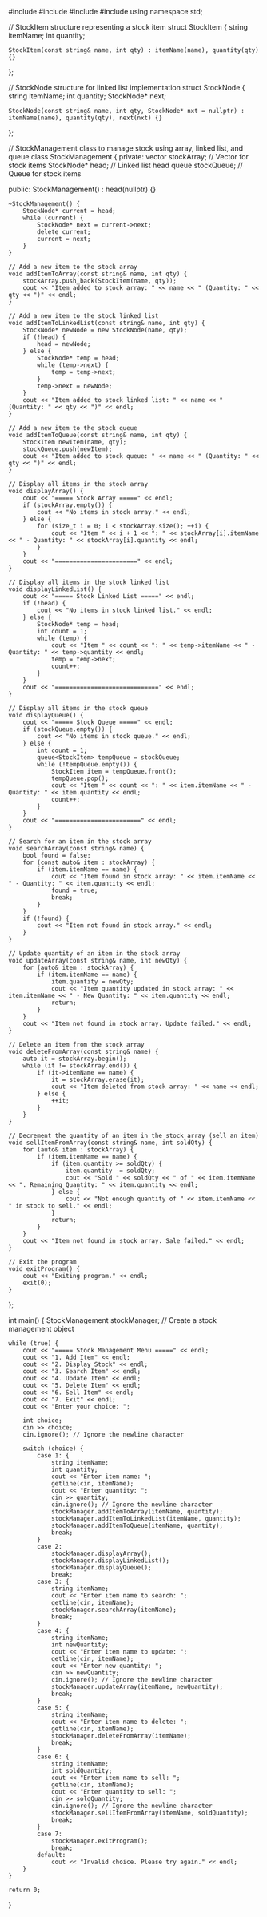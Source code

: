 #include <iostream>
#include <string>
#include <vector>
#include <queue>
using namespace std;

// StockItem structure representing a stock item
struct StockItem {
    string itemName;
    int quantity;

    StockItem(const string& name, int qty) : itemName(name), quantity(qty) {}
};

// StockNode structure for linked list implementation
struct StockNode {
    string itemName;
    int quantity;
    StockNode* next;

    StockNode(const string& name, int qty, StockNode* nxt = nullptr) : itemName(name), quantity(qty), next(nxt) {}
};

// StockManagement class to manage stock using array, linked list, and queue
class StockManagement {
private:
    vector<StockItem> stockArray; // Vector for stock items
    StockNode* head; // Linked list head
    queue<StockItem> stockQueue; // Queue for stock items

public:
    StockManagement() : head(nullptr) {}

    ~StockManagement() {
        StockNode* current = head;
        while (current) {
            StockNode* next = current->next;
            delete current;
            current = next;
        }
    }

    // Add a new item to the stock array
    void addItemToArray(const string& name, int qty) {
        stockArray.push_back(StockItem(name, qty));
        cout << "Item added to stock array: " << name << " (Quantity: " << qty << ")" << endl;
    }

    // Add a new item to the stock linked list
    void addItemToLinkedList(const string& name, int qty) {
        StockNode* newNode = new StockNode(name, qty);
        if (!head) {
            head = newNode;
        } else {
            StockNode* temp = head;
            while (temp->next) {
                temp = temp->next;
            }
            temp->next = newNode;
        }
        cout << "Item added to stock linked list: " << name << " (Quantity: " << qty << ")" << endl;
    }

    // Add a new item to the stock queue
    void addItemToQueue(const string& name, int qty) {
        StockItem newItem(name, qty);
        stockQueue.push(newItem);
        cout << "Item added to stock queue: " << name << " (Quantity: " << qty << ")" << endl;
    }

    // Display all items in the stock array
    void displayArray() {
        cout << "===== Stock Array =====" << endl;
        if (stockArray.empty()) {
            cout << "No items in stock array." << endl;
        } else {
            for (size_t i = 0; i < stockArray.size(); ++i) {
                cout << "Item " << i + 1 << ": " << stockArray[i].itemName << " - Quantity: " << stockArray[i].quantity << endl;
            }
        }
        cout << "=======================" << endl;
    }

    // Display all items in the stock linked list
    void displayLinkedList() {
        cout << "===== Stock Linked List =====" << endl;
        if (!head) {
            cout << "No items in stock linked list." << endl;
        } else {
            StockNode* temp = head;
            int count = 1;
            while (temp) {
                cout << "Item " << count << ": " << temp->itemName << " - Quantity: " << temp->quantity << endl;
                temp = temp->next;
                count++;
            }
        }
        cout << "=============================" << endl;
    }

    // Display all items in the stock queue
    void displayQueue() {
        cout << "===== Stock Queue =====" << endl;
        if (stockQueue.empty()) {
            cout << "No items in stock queue." << endl;
        } else {
            int count = 1;
            queue<StockItem> tempQueue = stockQueue;
            while (!tempQueue.empty()) {
                StockItem item = tempQueue.front();
                tempQueue.pop();
                cout << "Item " << count << ": " << item.itemName << " - Quantity: " << item.quantity << endl;
                count++;
            }
        }
        cout << "========================" << endl;
    }

    // Search for an item in the stock array
    void searchArray(const string& name) {
        bool found = false;
        for (const auto& item : stockArray) {
            if (item.itemName == name) {
                cout << "Item found in stock array: " << item.itemName << " - Quantity: " << item.quantity << endl;
                found = true;
                break;
            }
        }
        if (!found) {
            cout << "Item not found in stock array." << endl;
        }
    }

    // Update quantity of an item in the stock array
    void updateArray(const string& name, int newQty) {
        for (auto& item : stockArray) {
            if (item.itemName == name) {
                item.quantity = newQty;
                cout << "Item quantity updated in stock array: " << item.itemName << " - New Quantity: " << item.quantity << endl;
                return;
            }
        }
        cout << "Item not found in stock array. Update failed." << endl;
    }

    // Delete an item from the stock array
    void deleteFromArray(const string& name) {
        auto it = stockArray.begin();
        while (it != stockArray.end()) {
            if (it->itemName == name) {
                it = stockArray.erase(it);
                cout << "Item deleted from stock array: " << name << endl;
            } else {
                ++it;
            }
        }
    }

    // Decrement the quantity of an item in the stock array (sell an item)
    void sellItemFromArray(const string& name, int soldQty) {
        for (auto& item : stockArray) {
            if (item.itemName == name) {
                if (item.quantity >= soldQty) {
                    item.quantity -= soldQty;
                    cout << "Sold " << soldQty << " of " << item.itemName << ". Remaining Quantity: " << item.quantity << endl;
                } else {
                    cout << "Not enough quantity of " << item.itemName << " in stock to sell." << endl;
                }
                return;
            }
        }
        cout << "Item not found in stock array. Sale failed." << endl;
    }

    // Exit the program
    void exitProgram() {
        cout << "Exiting program." << endl;
        exit(0);
    }
};

int main() {
    StockManagement stockManager; // Create a stock management object

    while (true) {
        cout << "===== Stock Management Menu =====" << endl;
        cout << "1. Add Item" << endl;
        cout << "2. Display Stock" << endl;
        cout << "3. Search Item" << endl;
        cout << "4. Update Item" << endl;
        cout << "5. Delete Item" << endl;
        cout << "6. Sell Item" << endl;
        cout << "7. Exit" << endl;
        cout << "Enter your choice: ";

        int choice;
        cin >> choice;
        cin.ignore(); // Ignore the newline character

        switch (choice) {
            case 1: {
                string itemName;
                int quantity;
                cout << "Enter item name: ";
                getline(cin, itemName);
                cout << "Enter quantity: ";
                cin >> quantity;
                cin.ignore(); // Ignore the newline character
                stockManager.addItemToArray(itemName, quantity);
                stockManager.addItemToLinkedList(itemName, quantity);
                stockManager.addItemToQueue(itemName, quantity);
                break;
            }
            case 2:
                stockManager.displayArray();
                stockManager.displayLinkedList();
                stockManager.displayQueue();
                break;
            case 3: {
                string itemName;
                cout << "Enter item name to search: ";
                getline(cin, itemName);
                stockManager.searchArray(itemName);
                break;
            }
            case 4: {
                string itemName;
                int newQuantity;
                cout << "Enter item name to update: ";
                getline(cin, itemName);
                cout << "Enter new quantity: ";
                cin >> newQuantity;
                cin.ignore(); // Ignore the newline character
                stockManager.updateArray(itemName, newQuantity);
                break;
            }
            case 5: {
                string itemName;
                cout << "Enter item name to delete: ";
                getline(cin, itemName);
                stockManager.deleteFromArray(itemName);
                break;
            }
            case 6: {
                string itemName;
                int soldQuantity;
                cout << "Enter item name to sell: ";
                getline(cin, itemName);
                cout << "Enter quantity to sell: ";
                cin >> soldQuantity;
                cin.ignore(); // Ignore the newline character
                stockManager.sellItemFromArray(itemName, soldQuantity);
                break;
            }
            case 7:
                stockManager.exitProgram();
                break;
            default:
                cout << "Invalid choice. Please try again." << endl;
        }
    }

    return 0;
} 
